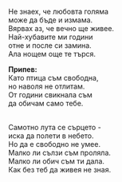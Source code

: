 Не знаех, че любовта голяма <br />
може да бъде и измама. <br />
Вярвах аз, че вечно ще живее. <br />
Най-хубавите ми години <br />
отне и после си замина. <br />
Ала нощем още те търся.

**Припев:** <br />
Като птица съм свободна, <br />
но наволя не отлитам. <br />
От години свикнала съм <br />
да обичам само тебе. <br /><br />

Самотно лута се сърцето - <br />
иска да полети в небето. <br />
Но да е свободно не умее. <br />
Малко ли сълзи съм проляла. <br />
Малко ли обич съм ти дала. <br />
Как без теб да живея не зная.